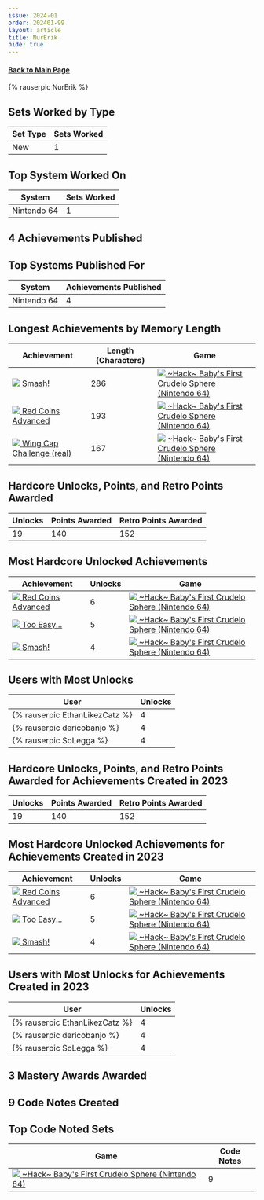 ```yaml
---
issue: 2024-01
order: 202401-99
layout: article
title: NurErik
hide: true
---
```


#### [Back to Main Page](../dev-year-in-review.html)

<div class="bingo-winner">{% rauserpic NurErik %}</div>

## Sets Worked by Type

| Set Type | Sets Worked |
| -------- | ----------- |
| New      | 1           |

## Top System Worked On

| System      | Sets Worked |
| ----------- | ----------- |
| Nintendo 64 | 1           |

## 4 Achievements Published

## Top Systems Published For

| System      | Achievements Published |
| ----------- | ---------------------- |
| Nintendo 64 | 4                      |

## Longest Achievements by Memory Length

| Achievement                                                                                                                                                                                                                                                          | Length (Characters) | Game                                                                                                                                                                                                                                                    |
| -------------------------------------------------------------------------------------------------------------------------------------------------------------------------------------------------------------------------------------------------------------------- | ------------------- | ------------------------------------------------------------------------------------------------------------------------------------------------------------------------------------------------------------------------------------------------------- |
| <a class="gameicon-link" href="https://retroachievements.org/achievement/358750" target="_blank" rel="noopener"> <img class="gameicon" src="https://s3-eu-west-1.amazonaws.com/i.retroachievements.org/Badge/404149.png"> <span>Smash!</span></a>                    | 286                 | <a class="gameicon-link" href="https://retroachievements.org/game/22408" target="_blank" rel="noopener"> <img class="gameicon" src="https://retroachievements.org/Images/083058.png"> <span>~Hack~ Baby's First Crudelo Sphere (Nintendo 64)</span></a> |
| <a class="gameicon-link" href="https://retroachievements.org/achievement/358752" target="_blank" rel="noopener"> <img class="gameicon" src="https://s3-eu-west-1.amazonaws.com/i.retroachievements.org/Badge/404151.png"> <span>Red Coins Advanced</span></a>        | 193                 | <a class="gameicon-link" href="https://retroachievements.org/game/22408" target="_blank" rel="noopener"> <img class="gameicon" src="https://retroachievements.org/Images/083058.png"> <span>~Hack~ Baby's First Crudelo Sphere (Nintendo 64)</span></a> |
| <a class="gameicon-link" href="https://retroachievements.org/achievement/358751" target="_blank" rel="noopener"> <img class="gameicon" src="https://s3-eu-west-1.amazonaws.com/i.retroachievements.org/Badge/404150.png"> <span>Wing Cap Challenge (real)</span></a> | 167                 | <a class="gameicon-link" href="https://retroachievements.org/game/22408" target="_blank" rel="noopener"> <img class="gameicon" src="https://retroachievements.org/Images/083058.png"> <span>~Hack~ Baby's First Crudelo Sphere (Nintendo 64)</span></a> |

## Hardcore Unlocks, Points, and Retro Points Awarded

| Unlocks | Points Awarded | Retro Points Awarded |
| ------- | -------------- | -------------------- |
| 19      | 140            | 152                  |

## Most Hardcore Unlocked Achievements

| Achievement                                                                                                                                                                                                                                                   | Unlocks | Game                                                                                                                                                                                                                                                    |
| ------------------------------------------------------------------------------------------------------------------------------------------------------------------------------------------------------------------------------------------------------------- | ------- | ------------------------------------------------------------------------------------------------------------------------------------------------------------------------------------------------------------------------------------------------------- |
| <a class="gameicon-link" href="https://retroachievements.org/achievement/358752" target="_blank" rel="noopener"> <img class="gameicon" src="https://s3-eu-west-1.amazonaws.com/i.retroachievements.org/Badge/404151.png"> <span>Red Coins Advanced</span></a> | 6       | <a class="gameicon-link" href="https://retroachievements.org/game/22408" target="_blank" rel="noopener"> <img class="gameicon" src="https://retroachievements.org/Images/083058.png"> <span>~Hack~ Baby's First Crudelo Sphere (Nintendo 64)</span></a> |
| <a class="gameicon-link" href="https://retroachievements.org/achievement/358749" target="_blank" rel="noopener"> <img class="gameicon" src="https://s3-eu-west-1.amazonaws.com/i.retroachievements.org/Badge/404148.png"> <span>Too Easy...</span></a>        | 5       | <a class="gameicon-link" href="https://retroachievements.org/game/22408" target="_blank" rel="noopener"> <img class="gameicon" src="https://retroachievements.org/Images/083058.png"> <span>~Hack~ Baby's First Crudelo Sphere (Nintendo 64)</span></a> |
| <a class="gameicon-link" href="https://retroachievements.org/achievement/358750" target="_blank" rel="noopener"> <img class="gameicon" src="https://s3-eu-west-1.amazonaws.com/i.retroachievements.org/Badge/404149.png"> <span>Smash!</span></a>             | 4       | <a class="gameicon-link" href="https://retroachievements.org/game/22408" target="_blank" rel="noopener"> <img class="gameicon" src="https://retroachievements.org/Images/083058.png"> <span>~Hack~ Baby's First Crudelo Sphere (Nintendo 64)</span></a> |

## Users with Most Unlocks

| User                           | Unlocks |
| ------------------------------ | ------- |
| {% rauserpic EthanLikezCatz %} | 4       |
| {% rauserpic dericobanjo %}    | 4       |
| {% rauserpic SoLegga %}        | 4       |

## Hardcore Unlocks, Points, and Retro Points Awarded for Achievements Created in 2023

| Unlocks | Points Awarded | Retro Points Awarded |
| ------- | -------------- | -------------------- |
| 19      | 140            | 152                  |

## Most Hardcore Unlocked Achievements for Achievements Created in 2023

| Achievement                                                                                                                                                                                                                                                   | Unlocks | Game                                                                                                                                                                                                                                                    |
| ------------------------------------------------------------------------------------------------------------------------------------------------------------------------------------------------------------------------------------------------------------- | ------- | ------------------------------------------------------------------------------------------------------------------------------------------------------------------------------------------------------------------------------------------------------- |
| <a class="gameicon-link" href="https://retroachievements.org/achievement/358752" target="_blank" rel="noopener"> <img class="gameicon" src="https://s3-eu-west-1.amazonaws.com/i.retroachievements.org/Badge/404151.png"> <span>Red Coins Advanced</span></a> | 6       | <a class="gameicon-link" href="https://retroachievements.org/game/22408" target="_blank" rel="noopener"> <img class="gameicon" src="https://retroachievements.org/Images/083058.png"> <span>~Hack~ Baby's First Crudelo Sphere (Nintendo 64)</span></a> |
| <a class="gameicon-link" href="https://retroachievements.org/achievement/358749" target="_blank" rel="noopener"> <img class="gameicon" src="https://s3-eu-west-1.amazonaws.com/i.retroachievements.org/Badge/404148.png"> <span>Too Easy...</span></a>        | 5       | <a class="gameicon-link" href="https://retroachievements.org/game/22408" target="_blank" rel="noopener"> <img class="gameicon" src="https://retroachievements.org/Images/083058.png"> <span>~Hack~ Baby's First Crudelo Sphere (Nintendo 64)</span></a> |
| <a class="gameicon-link" href="https://retroachievements.org/achievement/358750" target="_blank" rel="noopener"> <img class="gameicon" src="https://s3-eu-west-1.amazonaws.com/i.retroachievements.org/Badge/404149.png"> <span>Smash!</span></a>             | 4       | <a class="gameicon-link" href="https://retroachievements.org/game/22408" target="_blank" rel="noopener"> <img class="gameicon" src="https://retroachievements.org/Images/083058.png"> <span>~Hack~ Baby's First Crudelo Sphere (Nintendo 64)</span></a> |

## Users with Most Unlocks for Achievements Created in 2023

| User                           | Unlocks |
| ------------------------------ | ------- |
| {% rauserpic EthanLikezCatz %} | 4       |
| {% rauserpic dericobanjo %}    | 4       |
| {% rauserpic SoLegga %}        | 4       |

## 3 Mastery Awards Awarded

## 9 Code Notes Created

## Top Code Noted Sets

| Game                                                                                                                                                                                                                                                    | Code Notes |
| ------------------------------------------------------------------------------------------------------------------------------------------------------------------------------------------------------------------------------------------------------- | ---------- |
| <a class="gameicon-link" href="https://retroachievements.org/game/22408" target="_blank" rel="noopener"> <img class="gameicon" src="https://retroachievements.org/Images/083058.png"> <span>~Hack~ Baby's First Crudelo Sphere (Nintendo 64)</span></a> | 9          |


